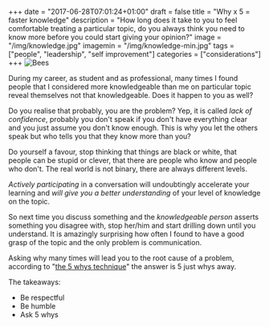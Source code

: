 +++
date = "2017-06-28T07:01:24+01:00"
draft = false
title = "Why x 5 = faster knowledge"
description = "How long does it take to you to feel comfortable treating a particular topic, do you always think you need to know more before you could start giving your opinion?"
image = "/img/knowledge.jpg"
imagemin = "/img/knowledge-min.jpg"
tags = ["people", "leadership", "self improvement"]
categories = ["considerations"]
+++
![Bees](/img/knowledge.jpg)

During my career, as student and as professional, many times I found people that I considered more knowledgeable than me on particular topic reveal themselves not that knowledgeable. Does it happen to you as well?

Do you realise that probably, you are the problem?
Yep, it is called *lack of confidence*, probably you don't speak if you don't have everything clear and you just assume you don't know enough. This is why you let the others speak but who tells you that they know more than you?

Do yourself a favour, stop thinking that things are black or white, that people can be stupid or clever, that there are people who know and people who don't. The real world is not binary, there are always different levels.

*Actively participating* in a conversation will undoubtingly accelerate your learning and *will give you a better understanding* of your level of knowledge on the topic.

So next time you discuss something and the *knowledgeable person*  asserts something you disagree with, stop her/him and start drilling down until you understand. It is amazingly surprising how often I found to have a good grasp of the topic and the only problem is communication.

Asking why many times will lead you to the root cause of a problem, according to
"[the 5 whys technique](https://en.wikipedia.org/wiki/5_Whys)" the answer is 5 just whys away.

The takeaways:
- Be respectful
- Be humble
- Ask 5 whys